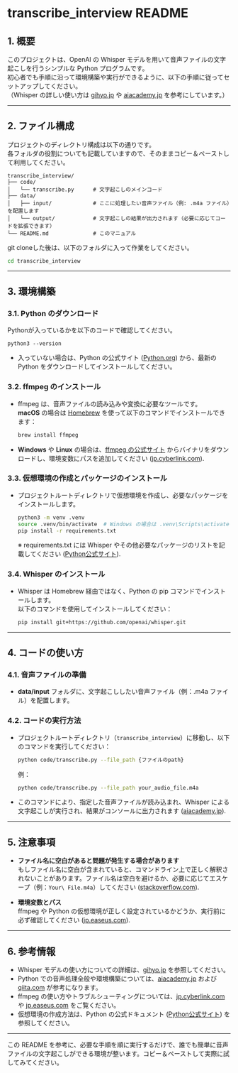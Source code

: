# transcribe_interview README

## 1. 概要

このプロジェクトは、OpenAI の Whisper モデルを用いて音声ファイルの文字起こしを行うシンプルな Python プログラムです。  
初心者でも手順に沿って環境構築や実行ができるように、以下の手順に従ってセットアップしてください。  
（Whisper の詳しい使い方は [gihyo.jp](https://gihyo.jp/article/2024/12/monthly-python-2412) や [aiacademy.jp](https://aiacademy.jp/media/?p=3512) を参考にしています。）

---

## 2. ファイル構成

プロジェクトのディレクトリ構成は以下の通りです。  
各フォルダの役割についても記載していますので、そのままコピー＆ペーストして利用してください。

```
transcribe_interview/
├── code/
│   └── transcribe.py      # 文字起こしのメインコード
├── data/
│   ├── input/             # ここに処理したい音声ファイル（例: .m4a ファイル）を配置します
│   └── output/            # 文字起こしの結果が出力されます（必要に応じてコードを拡張できます）
└── README.md              # このマニュアル
```

git cloneした後は、以下のフォルダに入って作業をしてください。
```sh
cd transcribe_interview
```


---

## 3. 環境構築

### 3.1. Python のダウンロード

Pythonが入っているかを以下のコードで確認してください。
```
python3 --version
```

- 入っていない場合は、Python の公式サイト ([Python.org](https://www.python.org/downloads/)) から、最新の Python をダウンロードしてインストールしてください。


### 3.2. ffmpeg のインストール

- ffmpeg は、音声ファイルの読み込みや変換に必要なツールです。  
  **macOS** の場合は [Homebrew](https://brew.sh/) を使って以下のコマンドでインストールできます：
  ```bash
  brew install ffmpeg
  ```
- **Windows** や **Linux** の場合は、[ffmpeg の公式サイト](https://ffmpeg.org/download.html) からバイナリをダウンロードし、環境変数にパスを追加してください ([jp.cyberlink.com](https://jp.cyberlink.com/blog/media-converter/1931/best-audio-editing-tool-to-convert-m4a-to-mp3)).


### 3.3. 仮想環境の作成とパッケージのインストール

- プロジェクトルートディレクトリで仮想環境を作成し、必要なパッケージをインストールします。
  ```bash
  python3 -m venv .venv
  source .venv/bin/activate  # Windows の場合は .venv\Scripts\activate
  pip install -r requirements.txt
  ```
  ※ requirements.txt には Whisper やその他必要なパッケージのリストを記載してください ([Python公式サイト](https://www.python.org)).

### 3.4. Whisper のインストール

- Whisper は Homebrew 経由ではなく、Python の pip コマンドでインストールします。  
  以下のコマンドを使用してインストールしてください：
  ```bash
  pip install git+https://github.com/openai/whisper.git
  ```

---

## 4. コードの使い方

### 4.1. 音声ファイルの準備

- **data/input** フォルダに、文字起こししたい音声ファイル（例：.m4a ファイル）を配置します。

### 4.2. コードの実行方法

- プロジェクトルートディレクトリ（`transcribe_interview`）に移動し、以下のコマンドを実行してください：
  ```bash
  python code/transcribe.py --file_path {ファイルのpath}
  ```
  例：
  ```bash
  python code/transcribe.py --file_path your_audio_file.m4a
  ```
- このコマンドにより、指定した音声ファイルが読み込まれ、Whisper による文字起こしが実行され、結果がコンソールに出力されます ([aiacademy.jp](https://aiacademy.jp/media/?p=3512)).

---

## 5. 注意事項

- **ファイル名に空白があると問題が発生する場合があります**  
  もしファイル名に空白が含まれていると、コマンドライン上で正しく解釈されないことがあります。ファイル名は空白を避けるか、必要に応じてエスケープ（例：`Your\ File.m4a`）してください ([stackoverflow.com](https://stackoverflow.com/questions/41923492/cant-import-moviepy-due-to-missing-ffmpex-exe)).

- **環境変数とパス**  
  ffmpeg や Python の仮想環境が正しく設定されているかどうか、実行前に必ず確認してください ([jp.easeus.com](https://jp.easeus.com/audio-editing/how-to-convert-m4a-to-mp3-on-windows.html)).

---

## 6. 参考情報

- Whisper モデルの使い方についての詳細は、[gihyo.jp](https://gihyo.jp/article/2024/12/monthly-python-2412) を参照してください。  
- Python での音声処理全般や環境構築については、[aiacademy.jp](https://aiacademy.jp/media/?p=3512) および [qiita.com](https://qiita.com/daifuku10/items/c170a1361c232914f230) が参考になります。  
- ffmpeg の使い方やトラブルシューティングについては、[jp.cyberlink.com](https://jp.cyberlink.com/blog/media-converter/1931/best-audio-editing-tool-to-convert-m4a-to-mp3) や [jp.easeus.com](https://jp.easeus.com/audio-editing/how-to-convert-m4a-to-mp3-on-windows.html) をご覧ください。  
- 仮想環境の作成方法は、Python の公式ドキュメント ([Python公式サイト](https://www.python.org)) を参照してください。

---

この README を参考に、必要な手順を順に実行するだけで、誰でも簡単に音声ファイルの文字起こしができる環境が整います。コピー＆ペーストして実際に試してみてください。